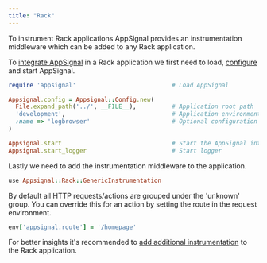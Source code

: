 ```yaml
---
title: "Rack"
---
```


To instrument Rack applications AppSignal provides an instrumentation middleware which can be added to any Rack application.

To [integrate AppSignal][integrating] in a Rack application we first need to load, [configure][configuration] and start AppSignal.

```ruby
require 'appsignal'                           # Load AppSignal

Appsignal.config = Appsignal::Config.new(
  File.expand_path('../', __FILE__),          # Application root path
  'development',                              # Application environment
  :name => 'logbrowser'                       # Optional configuration hash
)

Appsignal.start                               # Start the AppSignal integration
Appsignal.start_logger                        # Start logger
```

Lastly we need to add the instrumentation middleware to the application.

```ruby
use Appsignal::Rack::GenericInstrumentation
```

By default all HTTP requests/actions are grouped under the 'unknown' group. You can override this for an action by setting the route in the request environment.

```ruby
env['appsignal.route'] = '/homepage'
```

For better insights it's recommended to [add additional instrumentation][instrumentation] to the Rack application.

[configuration]: /ruby/configuration
[integrating]: /ruby/instrumentation/integrating-appsignal.html
[instrumentation]: /ruby/instrumentation/instrumentation.html
